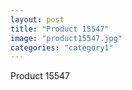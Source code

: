 ```yaml
---
layout: post
title: "Product 15547"
image: "product15547.jpg"
categories: "category1"
---
```

Product 15547
